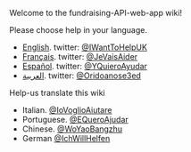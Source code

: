 Welcome to the fundraising-API-web-app wiki!

Please choose help in your language.

* [English](/YoQuieroAyudar/fundraising-API-web-app/wiki/Help).     twitter: [@IWantToHelpUK](https://twitter.com/IWantToHelpUK)
* [Français](/YoQuieroAyudar/fundraising-API-web-app/wiki/Aide).    twitter: [@JeVaisAider](https://twitter.com/JeVaisAider?lang=fr)
* [Español](/YoQuieroAyudar/fundraising-API-web-app/wiki/Ayuda).    twitter: [@YQuieroAyudar](https://twitter.com/YQuieroAyudar?lang=es)
* [العربية](/YoQuieroAyudar/fundraising-API-web-app/wiki/%D9%85%D8%B3%D8%A7%D8%B9%D8%AF%D8%A9).    twitter: [@Oridoanose3ed](https://twitter.com/Oridoanose3ed?lang=es)


Help-us translate this wiki
* Italian. [@IoVoglioAiutare](https://twitter.com/IoVoglioAiutare?lang=it)
* Portuguese. [@EQueroAjudar](https://twitter.com/EQueroAjudar?lang=pt)
* Chinese. [@WoYaoBangzhu](https://twitter.com/WoYaoBangzhu)
* German [@IchWillHelfen](https://twitter.com/IchWillHelfen?lang=de)
